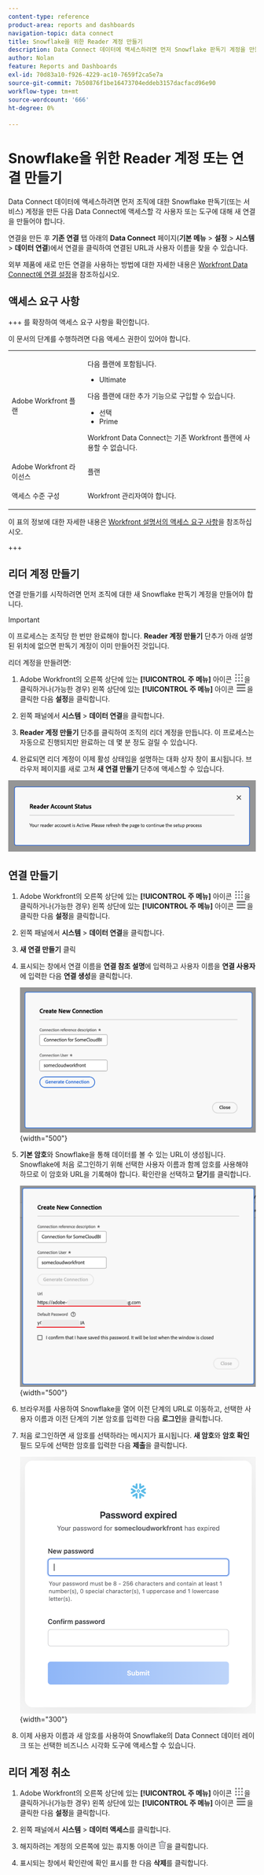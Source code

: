 ```yaml
---
content-type: reference
product-area: reports and dashboards
navigation-topic: data connect
title: Snowflake을 위한 Reader 계정 만들기
description: Data Connect 데이터에 액세스하려면 먼저 Snowflake 판독기 계정을 만들어야 합니다.
author: Nolan
feature: Reports and Dashboards
exl-id: 70d83a10-f926-4229-ac10-7659f2ca5e7a
source-git-commit: 7b50876f1be16473704eddeb3157dacfacd96e90
workflow-type: tm+mt
source-wordcount: '666'
ht-degree: 0%

---
```


# Snowflake을 위한 Reader 계정 또는 연결 만들기

Data Connect 데이터에 액세스하려면 먼저 조직에 대한 Snowflake 판독기(또는 서비스) 계정을 만든 다음 Data Connect에 액세스할 각 사용자 또는 도구에 대해 새 연결을 만들어야 합니다.

연결을 만든 후 **기존 연결** 탭 아래의 **Data Connect** 페이지(**기본 메뉴** > **설정** > **시스템** > **데이터 연결**)에서 연결을 클릭하여 연결된 URL과 사용자 이름을 찾을 수 있습니다.

외부 제품에 새로 만든 연결을 사용하는 방법에 대한 자세한 내용은 [Workfront Data Connect에 연결 설정](/help/quicksilver/reports-and-dashboards/data-lake/share-data-externally.md)을 참조하십시오.

## 액세스 요구 사항

+++ 를 확장하여 액세스 요구 사항을 확인합니다.

이 문서의 단계를 수행하려면 다음 액세스 권한이 있어야 합니다.

<table style="table-layout:auto"> 
 <col> 
 <col> 
 <tbody> 
  <tr> 
   <td role="rowheader">Adobe Workfront 플랜</td> 
   <td><p>다음 플랜에 포함됩니다.</p>
    <ul>
        <li>Ultimate</li> 
    </ul>    
   <p>다음 플랜에 대한 추가 기능으로 구입할 수 있습니다.</p> 
    <ul>
        <li>선택</li> 
        <li>Prime</li>
    </ul> 
    <p>Workfront Data Connect는 기존 Workfront 플랜에 사용할 수 없습니다.</p> 
   </td> </td> 
  </tr> 
  <tr> 
   <td role="rowheader">Adobe Workfront 라이선스</td> 
   <td>플랜</td> 
  </tr> 
  <tr> 
   <td role="rowheader">액세스 수준 구성</td> 
   <td> <p>Workfront 관리자여야 합니다.</p></td> 
  </tr> 
 </tbody> 
</table>

이 표의 정보에 대한 자세한 내용은 [Workfront 설명서의 액세스 요구 사항](/help/quicksilver/administration-and-setup/add-users/access-levels-and-object-permissions/access-level-requirements-in-documentation.md)을 참조하십시오.

+++

## 리더 계정 만들기

연결 만들기를 시작하려면 먼저 조직에 대한 새 Snowflake 판독기 계정을 만들어야 합니다.

>[!IMPORTANT]
>
>이 프로세스는 조직당 한 번만 완료해야 합니다. **Reader 계정 만들기** 단추가 아래 설명된 위치에 없으면 판독기 계정이 이미 만들어진 것입니다.

리더 계정을 만들려면:

1. Adobe Workfront의 오른쪽 상단에 있는 **[!UICONTROL 주 메뉴]** 아이콘 ![주 메뉴](/help/_includes/assets/main-menu-icon.png)을 클릭하거나(가능한 경우) 왼쪽 상단에 있는 **[!UICONTROL 주 메뉴]** 아이콘 ![주 메뉴](/help/_includes/assets/main-menu-icon-left-nav.png)을 클릭한 다음 **설정**&#x200B;을 클릭합니다.

1. 왼쪽 패널에서 **시스템** > **데이터 연결**&#x200B;을 클릭합니다.

1. **Reader 계정 만들기** 단추를 클릭하여 조직의 리더 계정을 만듭니다. 이 프로세스는 자동으로 진행되지만 완료하는 데 몇 분 정도 걸릴 수 있습니다.

1. 완료되면 리더 계정이 이제 활성 상태임을 설명하는 대화 상자 창이 표시됩니다. 브라우저 페이지를 새로 고쳐 **새 연결 만들기** 단추에 액세스할 수 있습니다.

![Reader 계정을 만든 대화 상자](/help/quicksilver/reports-and-dashboards/data-lake/assets/data-connect-reader-account-created.png)

## 연결 만들기

1. Adobe Workfront의 오른쪽 상단에 있는 **[!UICONTROL 주 메뉴]** 아이콘 ![주 메뉴](/help/_includes/assets/main-menu-icon.png)을 클릭하거나(가능한 경우) 왼쪽 상단에 있는 **[!UICONTROL 주 메뉴]** 아이콘 ![주 메뉴](/help/_includes/assets/main-menu-icon-left-nav.png)을 클릭한 다음 **설정**&#x200B;을 클릭합니다.

1. 왼쪽 패널에서 **시스템** > **데이터 연결**&#x200B;을 클릭합니다.

1. **새 연결 만들기** 클릭

1. 표시되는 창에서 연결 이름을 **연결 참조 설명**&#x200B;에 입력하고 사용자 이름을 **연결 사용자**&#x200B;에 입력한 다음 **연결 생성**&#x200B;을 클릭합니다.

   ![새 연결 만들기](/help/quicksilver/reports-and-dashboards/data-lake/assets/new-reader-connection.png) {width="500"}

1. **기본 암호**&#x200B;와 Snowflake을 통해 데이터를 볼 수 있는 URL이 생성됩니다. Snowflake에 처음 로그인하기 위해 선택한 사용자 이름과 함께 암호를 사용해야 하므로 이 암호와 URL을 기록해야 합니다. 확인란을 선택하고 **닫기**&#x200B;를 클릭합니다.

   ![기본 계정 암호](/help/quicksilver/reports-and-dashboards/data-lake/assets/default-password-reader-account.png) {width="500"}

1. 브라우저를 사용하여 Snowflake을 열어 이전 단계의 URL로 이동하고, 선택한 사용자 이름과 이전 단계의 기본 암호를 입력한 다음 **로그인**&#x200B;을 클릭합니다.

1. 처음 로그인하면 새 암호를 선택하라는 메시지가 표시됩니다. **새 암호**&#x200B;와 **암호 확인** 필드 모두에 선택한 암호를 입력한 다음 **제출**&#x200B;을 클릭합니다.

   ![Snowflake 암호 재설정](/help/quicksilver/reports-and-dashboards/data-lake/assets/reset-snowflake-password.png) {width="300"}

1. 이제 사용자 이름과 새 암호를 사용하여 Snowflake의 Data Connect 데이터 레이크 또는 선택한 비즈니스 시각화 도구에 액세스할 수 있습니다.

## 리더 계정 취소

1. Adobe Workfront의 오른쪽 상단에 있는 **[!UICONTROL 주 메뉴]** 아이콘 ![주 메뉴](/help/_includes/assets/main-menu-icon.png)을 클릭하거나(가능한 경우) 왼쪽 상단에 있는 **[!UICONTROL 주 메뉴]** 아이콘 ![주 메뉴](/help/_includes/assets/main-menu-icon-left-nav.png)을 클릭한 다음 **설정**&#x200B;을 클릭합니다.

1. 왼쪽 패널에서 **시스템** > **데이터 액세스**&#x200B;를 클릭합니다.

1. 해지하려는 계정의 오른쪽에 있는 휴지통 아이콘 ![삭제 아이콘](/help/quicksilver/reports-and-dashboards/data-lake/assets/delete.png)을 클릭합니다.

1. 표시되는 창에서 확인란에 확인 표시를 한 다음 **삭제**&#x200B;를 클릭합니다.
